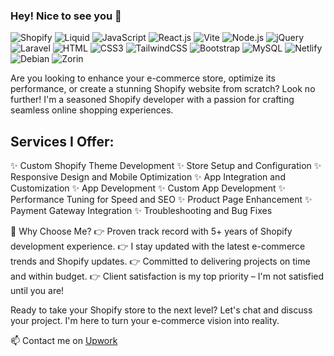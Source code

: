 ### Hey! Nice to see you 👋

![Shopify](https://img.shields.io/badge/Shopify-95BF47?style=flat-square&logo=shopify&logoColor=95BF47)
![Liquid](https://img.shields.io/badge/Liquid-95BF47?style=flat-square&logo=shopify&logoColor=95BF47)
![JavaScript](https://img.shields.io/badge/JavaScript-F7DF1E?style=flat-square&logo=javascript&logoColor=black)
![React.js](https://img.shields.io/badge/React.js-0081CB?style=flat-square&logo=react&logoColor=61DAFB)
![Vite](https://img.shields.io/badge/Vite-593D88?style=flat-square&logo=vite&logoColor=white)
![Node.js](https://img.shields.io/badge/Node.js-43853D?style=flat-square&logo=node.js&logoColor=white)
![jQuery](https://img.shields.io/badge/jQuery-0769AD?style=flat-square&logo=jquery&logoColor=white)
![Laravel](https://img.shields.io/badge/Laravel-FF2D20?style=flat-square&logo=laravel&logoColor=white)
![HTML](https://img.shields.io/badge/HTML5-E34F26?style=flat-square&logo=html5&logoColor=white)
![CSS3](https://img.shields.io/badge/CSS3-1572B6?style=flat-square&logo=css3&logoColor=white)
![TailwindCSS](https://img.shields.io/badge/Tailwind_CSS-38B2AC?style=flat-square&logo=tailwind-css&logoColor=white)
![Bootstrap](https://img.shields.io/badge/Bootstrap-563D7C?style=flat-square&logo=bootstrap&logoColor=white)
![MySQL](https://img.shields.io/badge/MySQL-005C84?style=flat-square&logo=mysql&logoColor=white)
![Netlify](https://img.shields.io/badge/Netlify-00C7B7?style=flat-square&logo=netlify&logoColor=white)
![Debian](https://img.shields.io/badge/Debian-A81D33?style=flat-square&logo=debian&logoColor=white)
![Zorin](https://img.shields.io/badge/Zorin%20OS-0CC1F3?style=flat-square&logo=zorin&logoColor=white)

Are you looking to enhance your e-commerce store, optimize its performance, or create a stunning Shopify website from scratch? Look no further! I'm a seasoned Shopify developer with a passion for crafting seamless online shopping experiences.

## Services I Offer:

✨ Custom Shopify Theme Development
✨ Store Setup and Configuration
✨ Responsive Design and Mobile Optimization
✨ App Integration and Customization
✨ App Development
✨ Custom App Development
✨ Performance Tuning for Speed and SEO
✨ Product Page Enhancement
✨ Payment Gateway Integration
✨ Troubleshooting and Bug Fixes

💼 Why Choose Me?
👉 Proven track record with 5+ years of Shopify development experience.
👉 I stay updated with the latest e-commerce trends and Shopify updates.
👉 Committed to delivering projects on time and within budget.
👉 Client satisfaction is my top priority – I'm not satisfied until you are!

Ready to take your Shopify store to the next level? Let's chat and discuss your project. I'm here to turn your e-commerce vision into reality.

📫 Contact me on [Upwork](https://www.upwork.com/freelancers/~013eddff08e4f509ad)

